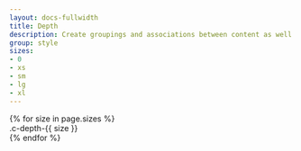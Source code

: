 ```yaml
---
layout: docs-fullwidth
title: Depth
description: Create groupings and associations between content as well as hierarchy and focus through depth.
group: style
sizes:
- 0
- xs
- sm
- lg
- xl
---
```


<div class="c-row c-row-wrap c-p-md c-p-top-lg c-bg-gray-1">
  {% for size in page.sizes %}
  <div class="c-col-12 c-col-sm-4 c-m-bottom-lg">
    <div class="c-p-md c-bg-white c-depth-{{ size }}">
      .c-depth-{{ size }}
    </div>
  </div>
  {% endfor %}
</div>